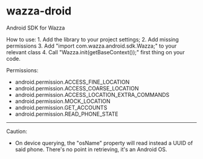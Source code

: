 wazza-droid
===========

Android SDK for Wazza

How to use:
    1. Add the library to your project settings;
    2. Add missing permissions
    3. Add "import com.wazza.android.sdk.Wazza;" to your relevant class
    4. Call "Wazza.init(getBaseContext());" first thing on your code.

Permissions:
* android.permission.ACCESS_FINE_LOCATION
* android.permission.ACCESS_COARSE_LOCATION
* android.permission.ACCESS_LOCATION_EXTRA_COMMANDS
* android.permission.MOCK_LOCATION
* android.permission.GET_ACCOUNTS
* android.permission.READ_PHONE_STATE
    
----
Caution:
 * On device querying, the "osName" property will read instead a UUID of said phone. There's no point in retrieving, it's an Android OS.